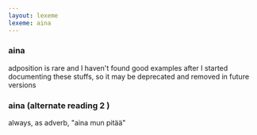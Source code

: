 ```yaml
---
layout: lexeme
lexeme: aina
---
```


###  aina 
adposition is rare and I haven't found good examples after I started documenting these stuffs, so it may be deprecated and removed in future versions


###  aina  (alternate reading 2 )

always, as adverb, "aina mun pitää"

